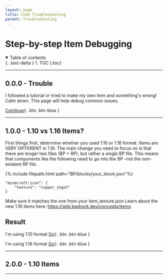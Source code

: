 ```yaml
---
layout: page
title: Item Troubleshooting
parent: Troubleshooting
---
```


# Step-by-step Item Debugging

<details id="toc" open markdown="block">
  <summary>
    Table of contents
  </summary>
  {: .text-delta }
1. TOC
{:toc}
</details>

---
<a name="0.0.0"></a>
## 0.0.0 - Trouble

I followed a tutorial or tried to make my own item and something's wrong! Calm down. This page will help debug common issues.

[Continue](#1.0.0){: .btn .btn-blue }

---
<a name="1.0.0"></a>
## 1.0.0 - 1.10 vs 1.16 Items?

First things first, determine whether you used 1.10 or 1.16 format.
Items are VERY DIFFERENT in 1.16. The main change you need to focus on is that there are longer two files (BP + RP), but rather a single BP file. This means that components like the following need to go into the BP -not the non-existent RP file.

{% include filepath.html path="BP/blocks/your_block.json"%}
```jsonc
"minecraft:icon": {
    "texture": "copper_ingot"
}
```
Make sure it matches the one from your item_texture.json
Learn about the new 1.16 items here: https://wiki.bedrock.dev/concepts/items

## Result
I'm using 1.10 format [Go](#2.0.0){: .btn .btn-blue }

I'm using 1.16 format [Go](#3.0.0){: .btn .btn-blue }

---
<a name="2.0.0"></a>
## 2.0.0 - 1.10 Items

---
<a name="2.1.0"></a>
